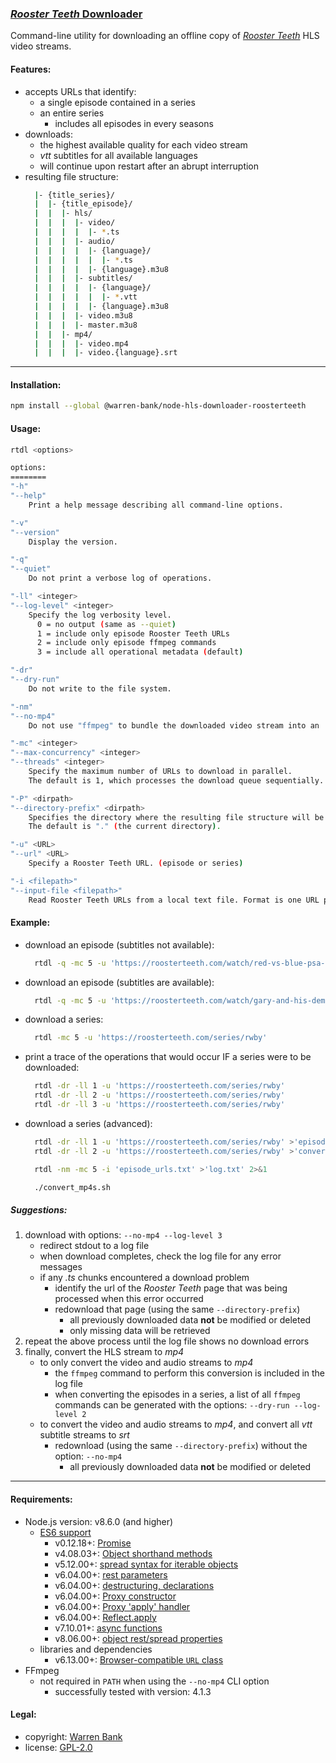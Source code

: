 ### [_Rooster Teeth_ Downloader](https://github.com/warren-bank/node-hls-downloader-roosterteeth)

Command-line utility for downloading an offline copy of [_Rooster Teeth_](https://roosterteeth.com/series?title_order=asc) HLS video streams.

#### Features:

* accepts URLs that identify:
  - a single episode contained in a series
  - an entire series
    * includes all episodes in every seasons
* downloads:
  - the highest available quality for each video stream
  - _vtt_ subtitles for all available languages
  - will continue upon restart after an abrupt interruption
* resulting file structure:
  ```bash
    |- {title_series}/
    |  |- {title_episode}/
    |  |  |- hls/
    |  |  |  |- video/
    |  |  |  |  |- *.ts
    |  |  |  |- audio/
    |  |  |  |  |- {language}/
    |  |  |  |  |  |- *.ts
    |  |  |  |  |- {language}.m3u8
    |  |  |  |- subtitles/
    |  |  |  |  |- {language}/
    |  |  |  |  |  |- *.vtt
    |  |  |  |  |- {language}.m3u8
    |  |  |  |- video.m3u8
    |  |  |  |- master.m3u8
    |  |  |- mp4/
    |  |  |  |- video.mp4
    |  |  |  |- video.{language}.srt
  ```

- - - -

#### Installation:

```bash
npm install --global @warren-bank/node-hls-downloader-roosterteeth
```

#### Usage:

```bash
rtdl <options>

options:
========
"-h"
"--help"
    Print a help message describing all command-line options.

"-v"
"--version"
    Display the version.

"-q"
"--quiet"
    Do not print a verbose log of operations.

"-ll" <integer>
"--log-level" <integer>
    Specify the log verbosity level.
      0 = no output (same as --quiet)
      1 = include only episode Rooster Teeth URLs
      2 = include only episode ffmpeg commands
      3 = include all operational metadata (default)

"-dr"
"--dry-run"
    Do not write to the file system.

"-nm"
"--no-mp4"
    Do not use "ffmpeg" to bundle the downloaded video stream into an .mp4 file container.

"-mc" <integer>
"--max-concurrency" <integer>
"--threads" <integer>
    Specify the maximum number of URLs to download in parallel.
    The default is 1, which processes the download queue sequentially.

"-P" <dirpath>
"--directory-prefix" <dirpath>
    Specifies the directory where the resulting file structure will be saved to.
    The default is "." (the current directory).

"-u" <URL>
"--url" <URL>
    Specify a Rooster Teeth URL. (episode or series)

"-i <filepath>"
"--input-file <filepath>"
    Read Rooster Teeth URLs from a local text file. Format is one URL per line.
```

#### Example:

* download an episode (subtitles not available):
  ```bash
    rtdl -q -mc 5 -u 'https://roosterteeth.com/watch/red-vs-blue-psa-2019-cultural-appreciation'
  ```
* download an episode (subtitles are available):
  ```bash
    rtdl -q -mc 5 -u 'https://roosterteeth.com/watch/gary-and-his-demons-season-1-still-the-one'
  ```
* download a series:
  ```bash
    rtdl -mc 5 -u 'https://roosterteeth.com/series/rwby'
  ```
* print a trace of the operations that would occur IF a series were to be downloaded:
  ```bash
    rtdl -dr -ll 1 -u 'https://roosterteeth.com/series/rwby'
    rtdl -dr -ll 2 -u 'https://roosterteeth.com/series/rwby'
    rtdl -dr -ll 3 -u 'https://roosterteeth.com/series/rwby'
  ```
* download a series (advanced):
  ```bash
    rtdl -dr -ll 1 -u 'https://roosterteeth.com/series/rwby' >'episode_urls.txt'
    rtdl -dr -ll 2 -u 'https://roosterteeth.com/series/rwby' >'convert_mp4s.sh'

    rtdl -nm -mc 5 -i 'episode_urls.txt' >'log.txt' 2>&1

    ./convert_mp4s.sh
  ```

##### Suggestions:

1. download with options: `--no-mp4 --log-level 3`
   * redirect stdout to a log file
   * when download completes, check the log file for any error messages
   * if any _.ts_ chunks encountered a download problem
     - identify the url of the _Rooster Teeth_ page that was being processed when this error occurred
     - redownload that page (using the same `--directory-prefix`)
       * all previously downloaded data __not__ be modified or deleted
       * only missing data will be retrieved
2. repeat the above process until the log file shows no download errors
3. finally, convert the HLS stream to _mp4_
   * to only convert the video and audio streams to _mp4_
     - the `ffmpeg` command to perform this conversion is included in the log file
     - when converting the episodes in a series, a list of all `ffmpeg` commands can be generated with the options: `--dry-run --log-level 2`
   * to convert the video and audio streams to _mp4_, and convert all _vtt_ subtitle streams to _srt_
     - redownload (using the same `--directory-prefix`) without the option: `--no-mp4`
       * all previously downloaded data __not__ be modified or deleted

- - - -

#### Requirements:

* Node.js version: v8.6.0 (and higher)
  * [ES6 support](http://node.green/)
    * v0.12.18+: [Promise](https://node.green/#ES2015-built-ins-Promise)
    * v4.08.03+: [Object shorthand methods](https://node.green/#ES2015-syntax-object-literal-extensions)
    * v5.12.00+: [spread syntax for iterable objects](https://node.green/#ES2015-syntax-spread-syntax-for-iterable-objects)
    * v6.04.00+: [rest parameters](https://node.green/#ES2015-syntax-rest-parameters)
    * v6.04.00+: [destructuring, declarations](https://node.green/#ES2015-syntax-destructuring--declarations)
    * v6.04.00+: [Proxy constructor](https://node.green/#ES2015-built-ins-Proxy)
    * v6.04.00+: [Proxy 'apply' handler](https://node.green/#ES2015-built-ins-Proxy)
    * v6.04.00+: [Reflect.apply](https://node.green/#ES2015-built-ins-Reflect)
    * v7.10.01+: [async functions](https://node.green/#ES2017-features-async-functions)
    * v8.06.00+: [object rest/spread properties](https://node.green/#ES2018-features-object-rest-spread-properties)
  * libraries and dependencies
    * v6.13.00+: [Browser-compatible `URL` class](https://nodejs.org/api/url.html#url_class_url)
* FFmpeg
  * not required in `PATH` when using the `--no-mp4` CLI option
    * successfully tested with version: 4.1.3

#### Legal:

* copyright: [Warren Bank](https://github.com/warren-bank)
* license: [GPL-2.0](https://www.gnu.org/licenses/old-licenses/gpl-2.0.txt)
